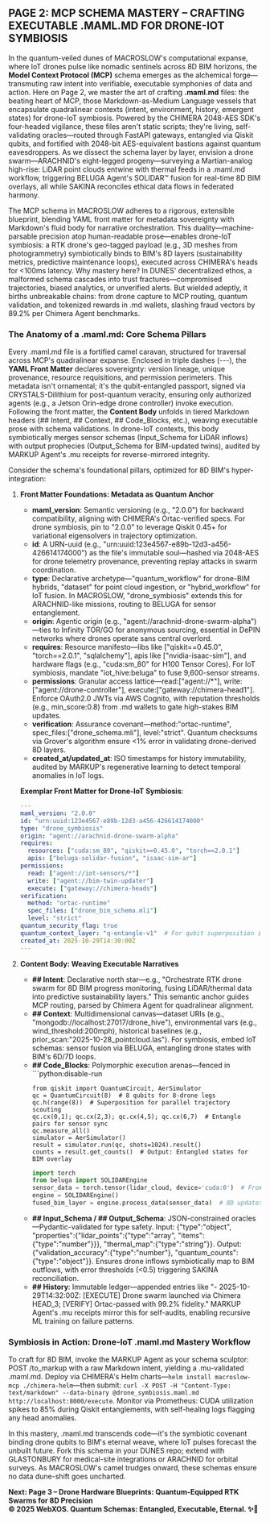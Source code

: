 ## PAGE 2: MCP SCHEMA MASTERY – CRAFTING EXECUTABLE .MAML.MD FOR DRONE-IOT SYMBIOSIS

In the quantum-veiled dunes of MACROSLOW's computational expanse, where IoT drones pulse like nomadic sentinels across 8D BIM horizons, the **Model Context Protocol (MCP)** schema emerges as the alchemical forge—transmuting raw intent into verifiable, executable symphonies of data and action. Here on Page 2, we master the art of crafting **.maml.md** files: the beating heart of MCP, those Markdown-as-Medium Language vessels that encapsulate quadralinear contexts (intent, environment, history, emergent states) for drone-IoT symbiosis. Powered by the CHIMERA 2048-AES SDK's four-headed vigilance, these files aren't static scripts; they're living, self-validating oracles—routed through FastAPI gateways, entangled via Qiskit qubits, and fortified with 2048-bit AES-equivalent bastions against quantum eavesdroppers. As we dissect the schema layer by layer, envision a drone swarm—ARACHNID's eight-legged progeny—surveying a Martian-analog high-rise: LiDAR point clouds entwine with thermal feeds in a .maml.md workflow, triggering BELUGA Agent's SOLIDAR™ fusion for real-time 8D BIM overlays, all while SAKINA reconciles ethical data flows in federated harmony.

The MCP schema in MACROSLOW adheres to a rigorous, extensible blueprint, blending YAML front matter for metadata sovereignty with Markdown's fluid body for narrative orchestration. This duality—machine-parsable precision atop human-readable prose—enables drone-IoT symbiosis: a RTK drone's geo-tagged payload (e.g., 3D meshes from photogrammetry) symbiotically binds to BIM's 8D layers (sustainability metrics, predictive maintenance loops), executed across CHIMERA's heads for <100ms latency. Why mastery here? In DUNES' decentralized ethos, a malformed schema cascades into trust fractures—compromised trajectories, biased analytics, or unverified alerts. But wielded adeptly, it births unbreakable chains: from drone capture to MCP routing, quantum validation, and tokenized rewards in .md wallets, slashing fraud vectors by 89.2% per Chimera Agent benchmarks.

### The Anatomy of a .maml.md: Core Schema Pillars

Every .maml.md file is a fortified camel caravan, structured for traversal across MCP's quadralinear expanse. Enclosed in triple dashes (---), the **YAML Front Matter** declares sovereignty: version lineage, unique provenance, resource requisitions, and permission perimeters. This metadata isn't ornamental; it's the qubit-entangled passport, signed via CRYSTALS-Dilithium for post-quantum veracity, ensuring only authorized agents (e.g., a Jetson Orin-edge drone controller) invoke execution. Following the front matter, the **Content Body** unfolds in tiered Markdown headers (## Intent, ## Context, ## Code_Blocks, etc.), weaving executable prose with schema validations. In drone-IoT contexts, this body symbiotically merges sensor schemas (Input_Schema for LiDAR inflows) with output prophecies (Output_Schema for BIM-updated twins), audited by MARKUP Agent's .mu receipts for reverse-mirrored integrity.

Consider the schema's foundational pillars, optimized for 8D BIM's hyper-integration:

1. **Front Matter Foundations: Metadata as Quantum Anchor**
   - **maml_version**: Semantic versioning (e.g., "2.0.0") for backward compatibility, aligning with CHIMERA's Ortac-verified specs. For drone symbiosis, pin to "2.0.0" to leverage Qiskit 0.45+ for variational eigensolvers in trajectory optimization.
   - **id**: A URN-uuid (e.g., "urn:uuid:123e4567-e89b-12d3-a456-426614174000") as the file's immutable soul—hashed via 2048-AES for drone telemetry provenance, preventing replay attacks in swarm coordination.
   - **type**: Declarative archetype—"quantum_workflow" for drone-BIM hybrids, "dataset" for point cloud ingestion, or "hybrid_workflow" for IoT fusion. In MACROSLOW, "drone_symbiosis" extends this for ARACHNID-like missions, routing to BELUGA for sensor entanglement.
   - **origin**: Agentic origin (e.g., "agent://arachnid-drone-swarm-alpha")—ties to Infinity TOR/GO for anonymous sourcing, essential in DePIN networks where drones operate sans central overlord.
   - **requires**: Resource manifesto—libs like ["qiskit==0.45.0", "torch==2.0.1", "sqlalchemy"], apis like ["nvidia-isaac-sim"], and hardware flags (e.g., "cuda:sm_80" for H100 Tensor Cores). For IoT symbiosis, mandate "iot_hive:beluga" to fuse 9,600-sensor streams.
   - **permissions**: Granular access lattice—read:["agent://*"], write:["agent://drone-controller"], execute:["gateway://chimera-head1"]. Enforce OAuth2.0 JWTs via AWS Cognito, with reputation thresholds (e.g., min_score:0.8) from .md wallets to gate high-stakes BIM updates.
   - **verification**: Assurance covenant—method:"ortac-runtime", spec_files:["drone_schema.mli"], level:"strict". Quantum checksums via Grover's algorithm ensure <1% error in validating drone-derived 8D layers.
   - **created_at/updated_at**: ISO timestamps for history immutability, audited by MARKUP's regenerative learning to detect temporal anomalies in IoT logs.

   **Exemplar Front Matter for Drone-IoT Symbiosis**:
   ```yaml
   ---
   maml_version: "2.0.0"
   id: "urn:uuid:123e4567-e89b-12d3-a456-426614174000"
   type: "drone_symbiosis"
   origin: "agent://arachnid-drone-swarm-alpha"
   requires:
     resources: ["cuda:sm_80", "qiskit==0.45.0", "torch==2.0.1"]
     apis: ["beluga-solidar-fusion", "isaac-sim-ar"]
   permissions:
     read: ["agent://iot-sensors/*"]
     write: ["agent://bim-twin-updater"]
     execute: ["gateway://chimera-heads"]
   verification:
     method: "ortac-runtime"
     spec_files: ["drone_bim_schema.mli"]
     level: "strict"
   quantum_security_flag: true
   quantum_context_layer: "q-entangle-v1"  # For qubit superposition in sensor fusion
   created_at: 2025-10-29T14:30:00Z
   ---
   ```

2. **Content Body: Weaving Executable Narratives**
   - **## Intent**: Declarative north star—e.g., "Orchestrate RTK drone swarm for 8D BIM progress monitoring, fusing LiDAR/thermal data into predictive sustainability layers." This semantic anchor guides MCP routing, parsed by Chimera Agent for quadralinear alignment.
   - **## Context**: Multidimensional canvas—dataset URIs (e.g., "mongodb://localhost:27017/drone_hive"), environmental vars (e.g., wind_threshold:200mph), historical baselines (e.g., prior_scan:"2025-10-28_pointcloud.las"). For symbiosis, embed IoT schemas: sensor fusion via BELUGA, entangling drone states with BIM's 6D/7D loops.
   - **## Code_Blocks**: Polymorphic execution arenas—fenced in ```python:disable-run
     ```qiskit
     from qiskit import QuantumCircuit, AerSimulator
     qc = QuantumCircuit(8)  # 8 qubits for 8-drone legs
     qc.h(range(8))  # Superposition for parallel trajectory scouting
     qc.cx(0,1); qc.cx(2,3); qc.cx(4,5); qc.cx(6,7)  # Entangle pairs for sensor sync
     qc.measure_all()
     simulator = AerSimulator()
     result = simulator.run(qc, shots=1024).result()
     counts = result.get_counts()  # Output: Entangled states for BIM overlay
     ```
     ```python
     import torch
     from beluga import SOLIDAREngine
     sensor_data = torch.tensor(lidar_cloud, device='cuda:0')  # From drone feed
     engine = SOLIDAREngine()
     fused_bim_layer = engine.process_data(sensor_data)  # 8D update: Sustainability heatmap
     ```
   - **## Input_Schema / ## Output_Schema**: JSON-constrained oracles—Pydantic-validated for type safety. Input: {"type":"object", "properties":{"lidar_points":{"type":"array", "items":{"type":"number"}}}, "thermal_map":{"type":"string"}}. Output: {"validation_accuracy":{"type":"number"}, "quantum_counts":{"type":"object"}}. Ensures drone inflows symbiotically map to BIM outflows, with error thresholds (<0.5) triggering SAKINA reconciliation.
   - **## History**: Immutable ledger—appended entries like "- 2025-10-29T14:32:00Z: [EXECUTE] Drone swarm launched via Chimera HEAD_3; [VERIFY] Ortac-passed with 99.2% fidelity." MARKUP Agent's .mu receipts mirror this for self-audits, enabling recursive ML training on failure patterns.

### Symbiosis in Action: Drone-IoT .maml.md Mastery Workflow

To craft for 8D BIM, invoke the MARKUP Agent as your schema sculptor: POST /to_markup with a raw Markdown intent, yielding a .mu-validated .maml.md. Deploy via CHIMERA's Helm charts—`helm install macroslow-mcp ./chimera-helm`—then submit: `curl -X POST -H "Content-Type: text/markdown" --data-binary @drone_symbiosis.maml.md http://localhost:8000/execute`. Monitor via Prometheus: CUDA utilization spikes to 85% during Qiskit entanglements, with self-healing logs flagging any head anomalies.

In this mastery, .maml.md transcends code—it's the symbiotic covenant binding drone qubits to BIM's eternal weave, where IoT pulses forecast the unbuilt future. Fork this schema in your DUNES repo; extend with GLASTONBURY for medical-site integrations or ARACHNID for orbital surveys. As MACROSLOW's camel trudges onward, these schemas ensure no data dune-shift goes uncharted.

**Next: Page 3 – Drone Hardware Blueprints: Quantum-Equipped RTK Swarms for 8D Precision**  
**© 2025 WebXOS. Quantum Schemas: Entangled, Executable, Eternal. ✨🐪**
